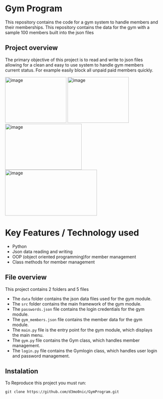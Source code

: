 # Gym Program 
This repository contains the code for a gym system to handle members and their memberships. This repository contains the data for the gym with a sample 100 members built into the json files

## Project overview
The primary objective of this project is to read and write to json files allowing for a clean and easy to use system to handle gym members current status. For example easily block all unpaid paid members quickly.


<img width="200" height="150" alt="image" src="https://github.com/user-attachments/assets/16c4ae0a-24f1-4b27-8a5e-460383ea1789" /> <img width="200" height="150" alt="image" src="https://github.com/user-attachments/assets/4c8c1add-8718-428f-a5df-64be866ccab1" /> 
<img width="250" height="150" alt="image" src="https://github.com/user-attachments/assets/da0b890a-547f-466a-b161-e2e4d7cd528c" />
<img width="300" height="150" alt="image" src="https://github.com/user-attachments/assets/9b9dccd6-e421-4be2-9061-b4471a119552" />
# Key Features / Technology used
* Python
* Json data reading and writing
* OOP (object oriented programming)for member management
* Class methods for member management
  

## File overview
This project contains 2 folders and 5 files
- The ```data``` folder contains the json data files used for the gym module.
- The ```src``` folder contains the main framework of the gym module.
- The ```passwords.json``` file contains the login credentials for the gym module.
- The ```gym_members.json``` file contains the member data for the gym module.
- The ```main.py``` file is the entry point for the gym module, which displays the main menu.
- The ```gym.py``` file contains the Gym class, which handles member management.
- The ```login.py``` file contains the Gymlogin class, which handles user login and password management.

## Instalation
To Reproduce this project you must run:

    git clone https://github.com/d3mo0nic/GymProgram.git
